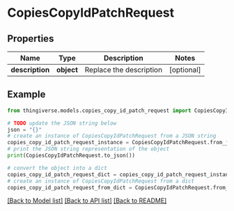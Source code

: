 # CopiesCopyIdPatchRequest


## Properties

Name | Type | Description | Notes
------------ | ------------- | ------------- | -------------
**description** | **object** | Replace the description | [optional] 

## Example

```python
from thingiverse.models.copies_copy_id_patch_request import CopiesCopyIdPatchRequest

# TODO update the JSON string below
json = "{}"
# create an instance of CopiesCopyIdPatchRequest from a JSON string
copies_copy_id_patch_request_instance = CopiesCopyIdPatchRequest.from_json(json)
# print the JSON string representation of the object
print(CopiesCopyIdPatchRequest.to_json())

# convert the object into a dict
copies_copy_id_patch_request_dict = copies_copy_id_patch_request_instance.to_dict()
# create an instance of CopiesCopyIdPatchRequest from a dict
copies_copy_id_patch_request_from_dict = CopiesCopyIdPatchRequest.from_dict(copies_copy_id_patch_request_dict)
```
[[Back to Model list]](../README.md#documentation-for-models) [[Back to API list]](../README.md#documentation-for-api-endpoints) [[Back to README]](../README.md)


